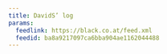 ```yaml
---
title: DavidS’ log
params:
  feedlink: https://black.co.at/feed.xml
  feedid: ba8a9217097ca6bba904ae1162044488
---
```

